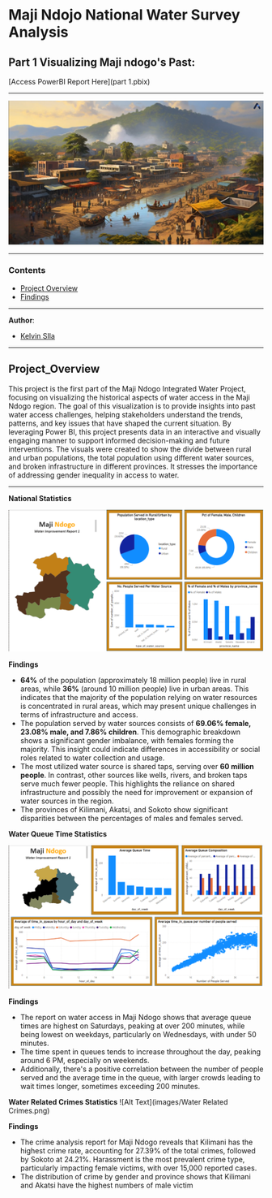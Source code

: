 # Maji Ndojo National Water Survey Analysis
## Part 1 Visualizing Maji ndogo's Past: 
[Access PowerBI Report Here](part 1.pbix)
***
![Alt Text](images/Capture1.PNG)

***

### Contents
- [Project Overview](#project_overview)
- [Findings](Findings)

***

**Author**: 
* [Kelvin SIla](https://github.com/ksila01)
***
  
## Project_Overview
This project is the first part of the Maji Ndogo Integrated Water Project, focusing on visualizing the historical aspects of water access in the Maji Ndogo region. The goal of this visualization is to provide insights into past water access challenges, helping stakeholders understand the trends, patterns, and key issues that have shaped the current situation. By leveraging Power BI, this project presents data in an interactive and visually engaging manner to support informed decision-making and future interventions. The visuals were created to show the divide between rural and urban populations, the total population using different water sources, and broken infrastructure in different provinces. It stresses the importance of addressing gender inequality in access to water.

***
**National Statistics**

![Alt Text](images/image1.PNG)

**Findings**
* **64%** of the population (approximately 18 million people) live in rural areas, while **36%** (around 10 million people) live in urban areas. This indicates that the majority of the population relying on water resources is concentrated in rural areas, which may present unique challenges in terms of infrastructure and access.
* The population served by water sources consists of **69.06% female, 23.08% male, and 7.86% children**. This demographic breakdown shows a significant gender imbalance, with females forming the majority. This insight could indicate differences in accessibility or social roles related to water collection and usage.
* The most utilized water source is shared taps, serving over **60 million people**. In contrast, other sources like wells, rivers, and broken taps serve much fewer people. This highlights the reliance on shared infrastructure and possibly the need for improvement or expansion of water sources in the region.
* The provinces of Kilimani, Akatsi, and Sokoto show significant disparities between the percentages of males and females served.

**Water Queue Time Statistics**

![Alt Text](images/Queaus.PNG)

**Findings**
* The report on water access in Maji Ndogo shows that average queue times are highest on Saturdays, peaking at over 200 minutes, while being lowest on weekdays, particularly on Wednesdays, with under 50 minutes.
* The time spent in queues tends to increase throughout the day, peaking around 6 PM, especially on weekends.
*  Additionally, there's a positive correlation between the number of people served and the average time in the queue, with larger crowds leading to wait times longer, sometimes exceeding 200 minutes.

**Water Related Crimes Statistics**
![Alt Text](images/Water Related Crimes.png)

**Findings**

* The crime analysis report for Maji Ndogo reveals that Kilimani has the highest crime rate, accounting for 27.39% of the total crimes, followed by Sokoto at 24.21%. Harassment is the most prevalent crime type, particularly impacting female victims, with over 15,000 reported cases.
* The distribution of crime by gender and province shows that Kilimani and Akatsi have the highest numbers of male victim




